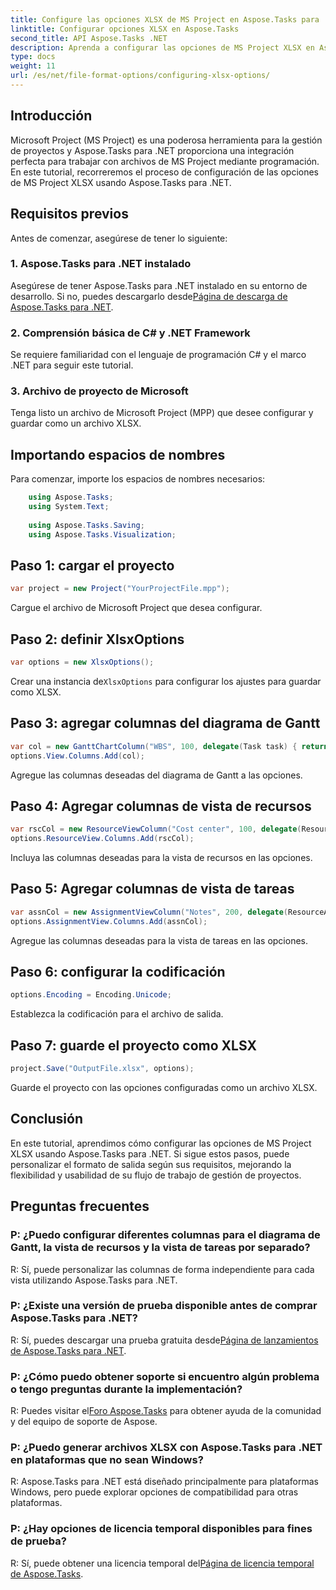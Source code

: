```yaml
---
title: Configure las opciones XLSX de MS Project en Aspose.Tasks para .NET
linktitle: Configurar opciones XLSX en Aspose.Tasks
second_title: API Aspose.Tasks .NET
description: Aprenda a configurar las opciones de MS Project XLSX en Aspose.Tasks para .NET. Personalice columnas, codificación y más sin esfuerzo.
type: docs
weight: 11
url: /es/net/file-format-options/configuring-xlsx-options/
---
```

## Introducción
Microsoft Project (MS Project) es una poderosa herramienta para la gestión de proyectos y Aspose.Tasks para .NET proporciona una integración perfecta para trabajar con archivos de MS Project mediante programación. En este tutorial, recorreremos el proceso de configuración de las opciones de MS Project XLSX usando Aspose.Tasks para .NET.
## Requisitos previos
Antes de comenzar, asegúrese de tener lo siguiente:
### 1. Aspose.Tasks para .NET instalado
 Asegúrese de tener Aspose.Tasks para .NET instalado en su entorno de desarrollo. Si no, puedes descargarlo desde[Página de descarga de Aspose.Tasks para .NET](https://releases.aspose.com/tasks/net/).
### 2. Comprensión básica de C# y .NET Framework
Se requiere familiaridad con el lenguaje de programación C# y el marco .NET para seguir este tutorial.
### 3. Archivo de proyecto de Microsoft
Tenga listo un archivo de Microsoft Project (MPP) que desee configurar y guardar como un archivo XLSX.

## Importando espacios de nombres
Para comenzar, importe los espacios de nombres necesarios:
```csharp
    using Aspose.Tasks;
    using System.Text;
    
    using Aspose.Tasks.Saving;
    using Aspose.Tasks.Visualization;
```

## Paso 1: cargar el proyecto
```csharp
var project = new Project("YourProjectFile.mpp");
```
Cargue el archivo de Microsoft Project que desea configurar.
## Paso 2: definir XlsxOptions
```csharp
var options = new XlsxOptions();
```
 Crear una instancia de`XlsxOptions` para configurar los ajustes para guardar como XLSX.
## Paso 3: agregar columnas del diagrama de Gantt
```csharp
var col = new GanttChartColumn("WBS", 100, delegate(Task task) { return task.Get(Tsk.WBS); });
options.View.Columns.Add(col);
```
Agregue las columnas deseadas del diagrama de Gantt a las opciones.
## Paso 4: Agregar columnas de vista de recursos
```csharp
var rscCol = new ResourceViewColumn("Cost center", 100, delegate(Resource resource) { return resource.Get(Rsc.CostCenter); });
options.ResourceView.Columns.Add(rscCol);
```
Incluya las columnas deseadas para la vista de recursos en las opciones.
## Paso 5: Agregar columnas de vista de tareas
```csharp
var assnCol = new AssignmentViewColumn("Notes", 200, delegate(ResourceAssignment assignment) { return assignment.Get(Asn.NotesText); });
options.AssignmentView.Columns.Add(assnCol);
```
Agregue las columnas deseadas para la vista de tareas en las opciones.
## Paso 6: configurar la codificación
```csharp
options.Encoding = Encoding.Unicode;
```
Establezca la codificación para el archivo de salida.
## Paso 7: guarde el proyecto como XLSX
```csharp
project.Save("OutputFile.xlsx", options);
```
Guarde el proyecto con las opciones configuradas como un archivo XLSX.

## Conclusión
En este tutorial, aprendimos cómo configurar las opciones de MS Project XLSX usando Aspose.Tasks para .NET. Si sigue estos pasos, puede personalizar el formato de salida según sus requisitos, mejorando la flexibilidad y usabilidad de su flujo de trabajo de gestión de proyectos.
## Preguntas frecuentes

### P: ¿Puedo configurar diferentes columnas para el diagrama de Gantt, la vista de recursos y la vista de tareas por separado?

R: Sí, puede personalizar las columnas de forma independiente para cada vista utilizando Aspose.Tasks para .NET.

### P: ¿Existe una versión de prueba disponible antes de comprar Aspose.Tasks para .NET?

 R: Sí, puedes descargar una prueba gratuita desde[Página de lanzamientos de Aspose.Tasks para .NET](https://releases.aspose.com/).

### P: ¿Cómo puedo obtener soporte si encuentro algún problema o tengo preguntas durante la implementación?

 R: Puedes visitar el[Foro Aspose.Tasks](https://forum.aspose.com/c/tasks/15) para obtener ayuda de la comunidad y del equipo de soporte de Aspose.

### P: ¿Puedo generar archivos XLSX con Aspose.Tasks para .NET en plataformas que no sean Windows?

R: Aspose.Tasks para .NET está diseñado principalmente para plataformas Windows, pero puede explorar opciones de compatibilidad para otras plataformas.

### P: ¿Hay opciones de licencia temporal disponibles para fines de prueba?

 R: Sí, puede obtener una licencia temporal del[Página de licencia temporal de Aspose.Tasks](https://purchase.aspose.com/temporary-license/).